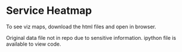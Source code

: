 # Service Heatmap

To see viz maps, download the html files and open in browser.


Original data file not in repo due to sensitive information.
ipython file is available to view code.
